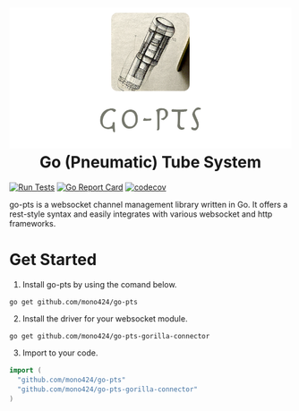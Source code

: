 <h1 align="center">
  <img src="https://raw.githubusercontent.com/mono424/go-pts/images/logo.png"><br>
  Go (Pneumatic) Tube System
</h1>


[![Run Tests](https://github.com/mono424/go-pts/actions/workflows/run-tests.yml/badge.svg?branch=main)](https://github.com/mono424/go-pts/actions/workflows/run-tests.yml)
[![Go Report Card](https://goreportcard.com/badge/github.com/mono424/go-pts)](https://goreportcard.com/report/github.com/mono424/go-pts)
[![codecov](https://codecov.io/gh/mono424/go-pts/branch/main/graph/badge.svg?token=9VA6CYDXAZ)](https://codecov.io/gh/mono424/go-pts)

go-pts is a websocket channel management library written in Go. It offers a rest-style syntax and easily integrates with various websocket and http frameworks.

# Get Started

1. Install go-pts by using the comand below.

```
go get github.com/mono424/go-pts
```

2. Install the driver for your websocket module.

```
go get github.com/mono424/go-pts-gorilla-connector
```

3. Import to your code.

```go
import (
  "github.com/mono424/go-pts"
  "github.com/mono424/go-pts-gorilla-connector"
)
```
